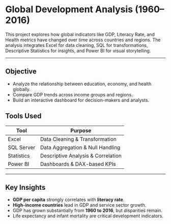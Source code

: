 #  Global Development Analysis (1960–2016)

This project explores how global indicators like GDP, Literacy Rate, and Health metrics have changed over time across countries and regions. The analysis integrates Excel for data cleaning, SQL for transformations, Descriptive Statistics for insights, and Power BI for visual storytelling.

---

##  Objective

- Analyze the relationship between education, economy, and health globally.
- Compare GDP trends across income groups and regions.
- Build an interactive dashboard for decision-makers and analysts.



##  Tools Used

| Tool       | Purpose                         |
|------------|----------------------------------|
| Excel      | Data Cleaning & Transformation  |
| SQL Server | Data Aggregation & Null Handling|
| Statistics | Descriptive Analysis & Correlation |
| Power BI   | Dashboards & DAX-based KPIs     |

---

##  Key Insights

- **GDP per capita** strongly correlates with **literacy rate**.
- **High-income countries** lead in GDP and service sector growth.
- GDP has grown substantially from **1960 to 2016**, but disparities remain.
- Life expectancy and infant mortality are critical development indicators.

